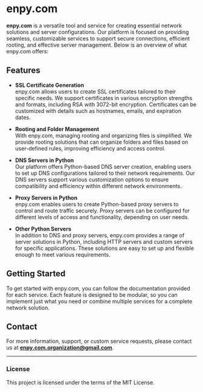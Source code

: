 # enpy.com

**enpy.com** is a versatile tool and service for creating essential network solutions and server configurations. Our platform is focused on providing seamless, customizable services to support secure connections, efficient rooting, and effective server management. Below is an overview of what enpy.com offers:

## Features

- **SSL Certificate Generation**  
  enpy.com allows users to create SSL certificates tailored to their specific needs. We support certificates in various encryption strengths and formats, including RSA with 3072-bit encryption. Certificates can be customized with details such as hostnames, emails, and expiration dates.

- **Rooting and Folder Management**  
  With enpy.com, managing rooting and organizing files is simplified. We provide rooting solutions that can organize folders and files based on user-defined rules, improving efficiency and access control.

- **DNS Servers in Python**  
  Our platform offers Python-based DNS server creation, enabling users to set up DNS configurations tailored to their network requirements. Our DNS servers support various customization options to ensure compatibility and efficiency within different network environments.

- **Proxy Servers in Python**  
  enpy.com enables users to create Python-based proxy servers to control and route traffic securely. Proxy servers can be configured for different levels of access and functionality, depending on user needs.

- **Other Python Servers**  
  In addition to DNS and proxy servers, enpy.com provides a range of server solutions in Python, including HTTP servers and custom servers for specific applications. These solutions are easy to set up and flexible enough to meet various requirements.

## Getting Started

To get started with enpy.com, you can follow the documentation provided for each service. Each feature is designed to be modular, so you can implement just what you need or combine multiple services for a complete network solution.

## Contact

For more information, support, or custom service requests, please contact us at **enpy.com.organization@gmail.com**.

---

### License
This project is licensed under the terms of the MIT License.

